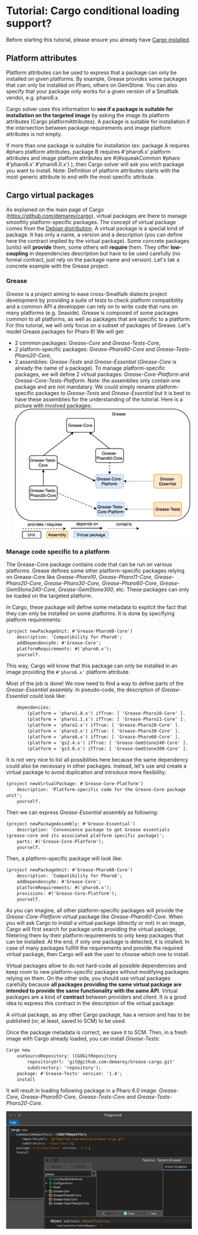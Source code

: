 # Tutorial: Cargo conditional loading support?

Before starting this tutorial, please ensure you already have [Cargo installed](https://github.com/demarey/cargo#install-cargo).

## Platform attributes
Platform attributes can be used to express that a package can only be installed on given platforms. By example, Grease provides some packages that can only be installed on Pharo, others on GemStone. You can also specify that your package only works for a given version of a Smalltalk vendor, e.g. pharo6.x.

Cargo solver uses this information to **see if a package is suitable for installation on the targeted image** by asking the image its platform attributes (Cargo platformAttributes). A package is suitable for installation if the intersection between package requirements and image platform attributes is not empty.

If more than one package is suitable for installation (ex: package A requires #pharo platform attributes, package B requires #'pharo6.x' platform attributes and image platform attributes are #(#squeakCommon #pharo #'pharo6.x' #'pharo6.0.x') ), then Cargo solver will ask you wich package you want to install. 
Note: Definition of platform attributes starts with the most generic attribute to end with the most specific attribute.

## Cargo virtual packages
As explained on the main page of Cargo (https://github.com/demarey/cargo), virtual packages are there to manage smoothly platform-specific packages. The concept of virtual package comes from the [Debian distribution](http://www.linuxtopia.org/online_books/linux_system_administration/debian_linux_guides/debian_linux_faq/ch-pkg_basics.en_007.html).
A virtual package is a special kind of package. It has only a name, a version and a description (you can define here the contract implied by the virtual package). Some concrete packages (units) will **provide** them, some others will **require** them. They offer **low-coupling** in dependencies description but have to be used carefully (no formal contract, just rely on the package name and version).
Let's tak a concrete example with the Grease project.

### Grease
*Grease* is a project aiming to ease cross-Smalltalk dialects project development by providing a suite of tests to check platform compatibility and a common API a developper can rely on to write code that runs on many platforms (e.g. Seaside).
Grease is composed of some packages common to all platforms, as well as packages that are specific to a platform. For this tutorial, we will only focus on a subset of packages of Grease.
Let's model Grease packages for Pharo 6!
We will get:
- 2 common packages: *Grease-Core* and *Grease-Tests-Core*,
- 2 platform-specific packages: *Grease-Pharo60-Core* and *Grease-Tests-Pharo20-Core*,
- 2 assemblies: *Grease-Tests* and *Grease-Essential* (*Grease-Core* is already the name of a package). 
To manage platform-specific packages, we will define 2 virtual packages: *Grease-Core-Platform* and *Grease-Core-Tests-Platform*.
Note: the assemblies only contain one package and are not mandatary. We could simply rename platform-specific packages to *Grease-Tests* and *Grease-Essential* but it is best to have these assemblies for the understanding of the tutorial.
Here is a picture with involved packages: ![Grease project modelled with Cargo](/doc/grease-cargo-tuto.png)

### Manage code specific to a platform
The Grease-Core package contains code that can be run on various platforms. Grease defines some other platform-specific packages relying on Grease-Core like *Grease-Pharo10*, *Grease-Pharo11-Core*, *Grease-Pharo20-Core*, *Grease-Pharo30-Core*, *Grease-Pharo60-Core*, *Grease-GemStone240-Core*, *Grease-GemStone300*, etc. These packages can only be loaded on the targeted platform.

In Cargo, these package will define some metadata to explicit the fact that they can only be installed on some platforms. It is done by specifying platform requirements:
```smalltalk
(project newPackageUnit: #'Grease-Pharo60-Core')
	description: 'Compatibility for Pharo6';
	addDependencyOn: #'Grease-Core';
	platformRequirements: #('pharo6.x');
	yourself.
```
This way, Cargo will know that this package can only be installed in an image providing the `#'pharo6.x'` platform attribute.

Most of the job is done! We now need to find a way to define parts of the *Grease-Essential* assembly. In pseudo-code, the description of *Grease-Essential* could look like:
```smalltalk
	dependencies:
		(platform = 'pharo1.0.x') ifTrue: [ 'Grease-Pharo10-Core' ].
		(platform = 'pharo1.1.x') ifTrue: [ 'Grease-Pharo11-Core' ].
		(platform = 'pharo2.x') ifTrue: [ 'Grease-Pharo20-Core' ].
		(platform = 'pharo3.x') ifTrue: [ 'Grease-Pharo30-Core' ].
		(platform = 'pharo6.x') ifTrue: [ 'Grease-Pharo60-Core' ].
		(platform = 'gs2.4.x') ifTrue: [ 'Grease-GemStone240-Core' ].
		(platform = 'gs3.0.x') ifTrue: [ 'Grease-GemStone300-Core' ].
```
It is not very nice to list all possiblities here because the same dependency could also be necessary in other packages. Instead, let's use and create a virtual package to avoid duplication and introduce more flexibility:
```smalltalk
(project newVirtualPackage: #'Grease-Core-Platform')
	description: 'Platform-specific code for the Grease-Core package unit';
	yourself.
```
Then we can express *Grease-Essential* assembly as following:
```smalltalk
(project newPackageAssembly: #'Grease-Essential')
	description: 'Convenience package to get Grease essentials (grease-core and its associated platform specific package)';
	parts: #('Grease-Core-Platform');
	yourself.
```
Then, a platform-specific package will look like:
```smalltalk
(project newPackageUnit: #'Grease-Pharo60-Core')
	description: 'Compatibility for Pharo6';
	addDependencyOn: #'Grease-Core';
	platformRequirements: #('pharo6.x');
	provisions: #('Grease-Core-Platform');
	yourself.
```
As you can imagine, all other platform-specific packages will provide the *Grease-Core-Platform* virtual package like *Grease-Pharo60-Core*. When you will ask Cargo to install a virtual package (directly or not) in an image, Cargo will first search for package units providing the virtual package, filetering them by their platform requirements to only keep packages that can be installed. At the end, if only one package is detected, it is intalled. In case of many packages fullfill the requirements and provide the required virtual package, then Cargo will ask the user to choose which one to install.

Virtual packages allow to do not hard-code all possible dependencies and keep room to new platform-specific packages without modifying packages relying on them. On the other side, you should use virtual packages carefully because **all packages providing the same virtual package are intended to provide the same functionality with the same API**. Virtual packages are a kind of **contract** between providers and client. It is a good idea to express this contract in the description of the virtual package.

A virtual package, as any other Cargo package, has a version and has to be published (or, at least, saved to SCM) to be used.

Once the package metadata is correct, we save it to SCM.
Then, in a fresh image with Cargo already loaded, you can install *Grease-Tests*:
```smalltalk
Cargo new 
	useSourceRepository: (CGOGitRepository 
		repositoryUrl: 'git@github.com:demarey/Grease-cargo.git'
		subdirectory: 'repository');
	package: #'Grease-Tests' version: '1.4';
	install
```
It will result in loading following package in a Pharo 6.0 image: *Grease-Core*, *Grease-Pharo60-Core*, *Grease-Tests-Core* and *Grease-Tests-Pharo20-Core*.

![Grease-Tests loading with Cargo](/doc/grease-tests-loading.png)